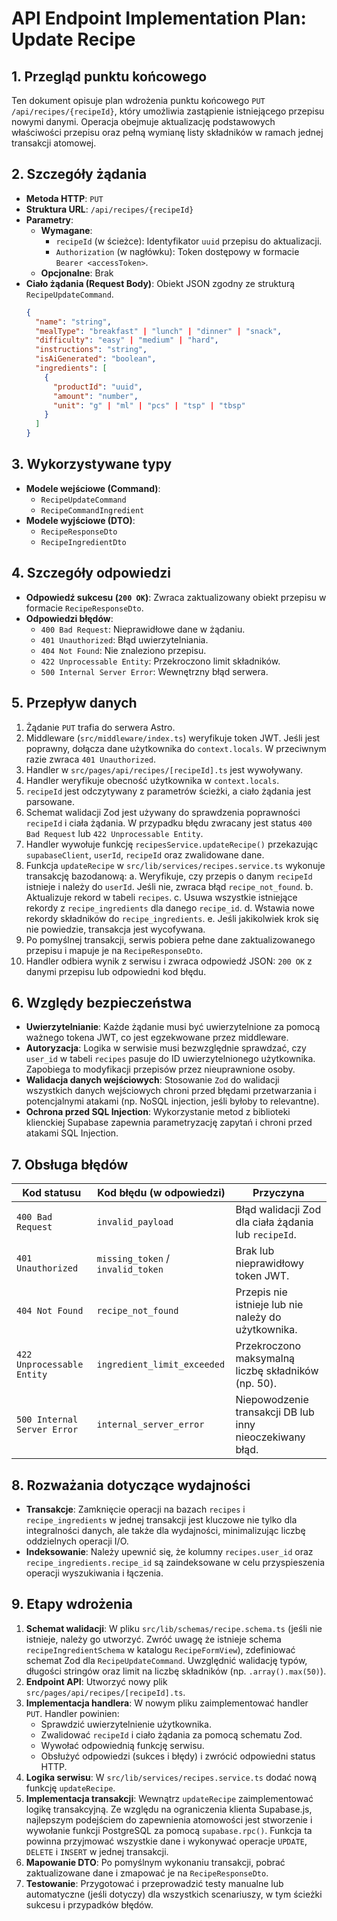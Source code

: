 # API Endpoint Implementation Plan: Update Recipe

## 1. Przegląd punktu końcowego
Ten dokument opisuje plan wdrożenia punktu końcowego `PUT /api/recipes/{recipeId}`, który umożliwia zastąpienie istniejącego przepisu nowymi danymi. Operacja obejmuje aktualizację podstawowych właściwości przepisu oraz pełną wymianę listy składników w ramach jednej transakcji atomowej.

## 2. Szczegóły żądania
- **Metoda HTTP**: `PUT`
- **Struktura URL**: `/api/recipes/{recipeId}`
- **Parametry**:
  - **Wymagane**:
    - `recipeId` (w ścieżce): Identyfikator `uuid` przepisu do aktualizacji.
    - `Authorization` (w nagłówku): Token dostępowy w formacie `Bearer <accessToken>`.
  - **Opcjonalne**: Brak
- **Ciało żądania (Request Body)**:
  Obiekt JSON zgodny ze strukturą `RecipeUpdateCommand`.
  ```json
  {
    "name": "string",
    "mealType": "breakfast" | "lunch" | "dinner" | "snack",
    "difficulty": "easy" | "medium" | "hard",
    "instructions": "string",
    "isAiGenerated": "boolean",
    "ingredients": [
      {
        "productId": "uuid",
        "amount": "number",
        "unit": "g" | "ml" | "pcs" | "tsp" | "tbsp"
      }
    ]
  }
  ```

## 3. Wykorzystywane typy
- **Modele wejściowe (Command)**:
  - `RecipeUpdateCommand`
  - `RecipeCommandIngredient`
- **Modele wyjściowe (DTO)**:
  - `RecipeResponseDto`
  - `RecipeIngredientDto`

## 4. Szczegóły odpowiedzi
- **Odpowiedź sukcesu (`200 OK`)**:
  Zwraca zaktualizowany obiekt przepisu w formacie `RecipeResponseDto`.
- **Odpowiedzi błędów**:
  - `400 Bad Request`: Nieprawidłowe dane w żądaniu.
  - `401 Unauthorized`: Błąd uwierzytelniania.
  - `404 Not Found`: Nie znaleziono przepisu.
  - `422 Unprocessable Entity`: Przekroczono limit składników.
  - `500 Internal Server Error`: Wewnętrzny błąd serwera.

## 5. Przepływ danych
1. Żądanie `PUT` trafia do serwera Astro.
2. Middleware (`src/middleware/index.ts`) weryfikuje token JWT. Jeśli jest poprawny, dołącza dane użytkownika do `context.locals`. W przeciwnym razie zwraca `401 Unauthorized`.
3. Handler w `src/pages/api/recipes/[recipeId].ts` jest wywoływany.
4. Handler weryfikuje obecność użytkownika w `context.locals`.
5. `recipeId` jest odczytywany z parametrów ścieżki, a ciało żądania jest parsowane.
6. Schemat walidacji Zod jest używany do sprawdzenia poprawności `recipeId` i ciała żądania. W przypadku błędu zwracany jest status `400 Bad Request` lub `422 Unprocessable Entity`.
7. Handler wywołuje funkcję `recipesService.updateRecipe()` przekazując `supabaseClient`, `userId`, `recipeId` oraz zwalidowane dane.
8. Funkcja `updateRecipe` w `src/lib/services/recipes.service.ts` wykonuje transakcję bazodanową:
   a. Weryfikuje, czy przepis o danym `recipeId` istnieje i należy do `userId`. Jeśli nie, zwraca błąd `recipe_not_found`.
   b. Aktualizuje rekord w tabeli `recipes`.
   c. Usuwa wszystkie istniejące rekordy z `recipe_ingredients` dla danego `recipe_id`.
   d. Wstawia nowe rekordy składników do `recipe_ingredients`.
   e. Jeśli jakikolwiek krok się nie powiedzie, transakcja jest wycofywana.
9. Po pomyślnej transakcji, serwis pobiera pełne dane zaktualizowanego przepisu i mapuje je na `RecipeResponseDto`.
10. Handler odbiera wynik z serwisu i zwraca odpowiedź JSON: `200 OK` z danymi przepisu lub odpowiedni kod błędu.

## 6. Względy bezpieczeństwa
- **Uwierzytelnianie**: Każde żądanie musi być uwierzytelnione za pomocą ważnego tokena JWT, co jest egzekwowane przez middleware.
- **Autoryzacja**: Logika w serwisie musi bezwzględnie sprawdzać, czy `user_id` w tabeli `recipes` pasuje do ID uwierzytelnionego użytkownika. Zapobiega to modyfikacji przepisów przez nieuprawnione osoby.
- **Walidacja danych wejściowych**: Stosowanie `Zod` do walidacji wszystkich danych wejściowych chroni przed błędami przetwarzania i potencjalnymi atakami (np. NoSQL injection, jeśli byłoby to relevantne).
- **Ochrona przed SQL Injection**: Wykorzystanie metod z biblioteki klienckiej Supabase zapewnia parametryzację zapytań i chroni przed atakami SQL Injection.

## 7. Obsługa błędów
| Kod statusu | Kod błędu (w odpowiedzi) | Przyczyna |
|---|---|---|
| `400 Bad Request` | `invalid_payload` | Błąd walidacji Zod dla ciała żądania lub `recipeId`. |
| `401 Unauthorized` | `missing_token` / `invalid_token` | Brak lub nieprawidłowy token JWT. |
| `404 Not Found` | `recipe_not_found` | Przepis nie istnieje lub nie należy do użytkownika. |
| `422 Unprocessable Entity` | `ingredient_limit_exceeded`| Przekroczono maksymalną liczbę składników (np. 50). |
| `500 Internal Server Error`| `internal_server_error`| Niepowodzenie transakcji DB lub inny nieoczekiwany błąd. |

## 8. Rozważania dotyczące wydajności
- **Transakcje**: Zamknięcie operacji na bazach `recipes` i `recipe_ingredients` w jednej transakcji jest kluczowe nie tylko dla integralności danych, ale także dla wydajności, minimalizując liczbę oddzielnych operacji I/O.
- **Indeksowanie**: Należy upewnić się, że kolumny `recipes.user_id` oraz `recipe_ingredients.recipe_id` są zaindeksowane w celu przyspieszenia operacji wyszukiwania i łączenia.

## 9. Etapy wdrożenia
1. **Schemat walidacji**: W pliku `src/lib/schemas/recipe.schema.ts` (jeśli nie istnieje, należy go utworzyć. Zwróć uwagę że istnieje schema `recipeIngredientSchema` w katalogu `RecipeFormView`), zdefiniować schemat Zod dla `RecipeUpdateCommand`. Uwzględnić walidację typów, długości stringów oraz limit na liczbę składników (np. `.array().max(50)`).
2. **Endpoint API**: Utworzyć nowy plik `src/pages/api/recipes/[recipeId].ts`.
3. **Implementacja handlera**: W nowym pliku zaimplementować handler `PUT`. Handler powinien:
   - Sprawdzić uwierzytelnienie użytkownika.
   - Zwalidować `recipeId` i ciało żądania za pomocą schematu Zod.
   - Wywołać odpowiednią funkcję serwisu.
   - Obsłużyć odpowiedzi (sukces i błędy) i zwrócić odpowiedni status HTTP.
4. **Logika serwisu**: W `src/lib/services/recipes.service.ts` dodać nową funkcję `updateRecipe`.
5. **Implementacja transakcji**: Wewnątrz `updateRecipe` zaimplementować logikę transakcyjną. Ze względu na ograniczenia klienta Supabase.js, najlepszym podejściem do zapewnienia atomowości jest stworzenie i wywołanie funkcji PostgreSQL za pomocą `supabase.rpc()`. Funkcja ta powinna przyjmować wszystkie dane i wykonywać operacje `UPDATE`, `DELETE` i `INSERT` w jednej transakcji.
6. **Mapowanie DTO**: Po pomyślnym wykonaniu transakcji, pobrać zaktualizowane dane i zmapować je na `RecipeResponseDto`.
7. **Testowanie**: Przygotować i przeprowadzić testy manualne lub automatyczne (jeśli dotyczy) dla wszystkich scenariuszy, w tym ścieżki sukcesu i przypadków błędów.
